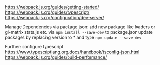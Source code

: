 https://webpack.js.org/guides/getting-started/
https://webpack.js.org/guides/typescript/
https://webpack.js.org/configuration/dev-server/

Manage Dependencies via package.json:
add new package like loaders or gl-matrix stats.js etc. via `npm install --save-dev` to package.json
update packages by replacing version to * and type `npm update --save-dev`

Further:
configure typescript
https://www.typescriptlang.org/docs/handbook/tsconfig-json.html
https://webpack.js.org/guides/build-performance/


